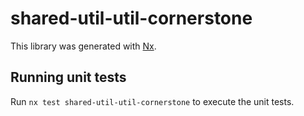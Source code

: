 # shared-util-util-cornerstone

This library was generated with [Nx](https://nx.dev).

## Running unit tests

Run `nx test shared-util-util-cornerstone` to execute the unit tests.
